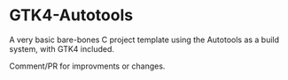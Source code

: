 # GTK4-Autotools

A very basic bare-bones C project template using the Autotools as a build system, with GTK4 included.

Comment/PR for improvments or changes.
